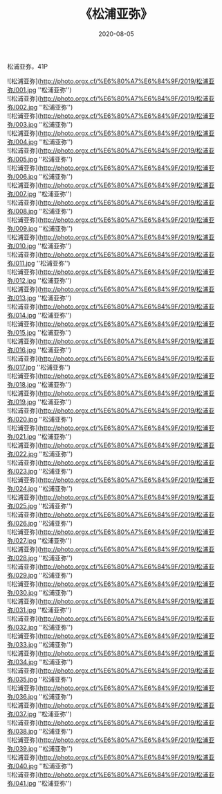 ﻿---
layout: post
title:  《松浦亚弥》
date:   2020-08-05
img: http://photo.orgx.cf/%E6%80%A7%E6%84%9F/2019/松浦亚弥/000.jpg
tags: [美女, 性感, 泳衣]
---

松浦亚弥，41P

![松浦亚弥](http://photo.orgx.cf/%E6%80%A7%E6%84%9F/2019/松浦亚弥/001.jpg ''松浦亚弥'') <br>
![松浦亚弥](http://photo.orgx.cf/%E6%80%A7%E6%84%9F/2019/松浦亚弥/002.jpg ''松浦亚弥'') <br>
![松浦亚弥](http://photo.orgx.cf/%E6%80%A7%E6%84%9F/2019/松浦亚弥/003.jpg ''松浦亚弥'') <br>
![松浦亚弥](http://photo.orgx.cf/%E6%80%A7%E6%84%9F/2019/松浦亚弥/004.jpg ''松浦亚弥'') <br>
![松浦亚弥](http://photo.orgx.cf/%E6%80%A7%E6%84%9F/2019/松浦亚弥/005.jpg ''松浦亚弥'') <br>
![松浦亚弥](http://photo.orgx.cf/%E6%80%A7%E6%84%9F/2019/松浦亚弥/006.jpg ''松浦亚弥'') <br>
![松浦亚弥](http://photo.orgx.cf/%E6%80%A7%E6%84%9F/2019/松浦亚弥/007.jpg ''松浦亚弥'') <br>
![松浦亚弥](http://photo.orgx.cf/%E6%80%A7%E6%84%9F/2019/松浦亚弥/008.jpg ''松浦亚弥'') <br>
![松浦亚弥](http://photo.orgx.cf/%E6%80%A7%E6%84%9F/2019/松浦亚弥/009.jpg ''松浦亚弥'') <br>
![松浦亚弥](http://photo.orgx.cf/%E6%80%A7%E6%84%9F/2019/松浦亚弥/010.jpg ''松浦亚弥'') <br>
![松浦亚弥](http://photo.orgx.cf/%E6%80%A7%E6%84%9F/2019/松浦亚弥/011.jpg ''松浦亚弥'') <br>
![松浦亚弥](http://photo.orgx.cf/%E6%80%A7%E6%84%9F/2019/松浦亚弥/012.jpg ''松浦亚弥'') <br>
![松浦亚弥](http://photo.orgx.cf/%E6%80%A7%E6%84%9F/2019/松浦亚弥/013.jpg ''松浦亚弥'') <br>
![松浦亚弥](http://photo.orgx.cf/%E6%80%A7%E6%84%9F/2019/松浦亚弥/014.jpg ''松浦亚弥'') <br>
![松浦亚弥](http://photo.orgx.cf/%E6%80%A7%E6%84%9F/2019/松浦亚弥/015.jpg ''松浦亚弥'') <br>
![松浦亚弥](http://photo.orgx.cf/%E6%80%A7%E6%84%9F/2019/松浦亚弥/016.jpg ''松浦亚弥'') <br>
![松浦亚弥](http://photo.orgx.cf/%E6%80%A7%E6%84%9F/2019/松浦亚弥/017.jpg ''松浦亚弥'') <br>
![松浦亚弥](http://photo.orgx.cf/%E6%80%A7%E6%84%9F/2019/松浦亚弥/018.jpg ''松浦亚弥'') <br>
![松浦亚弥](http://photo.orgx.cf/%E6%80%A7%E6%84%9F/2019/松浦亚弥/019.jpg ''松浦亚弥'') <br>
![松浦亚弥](http://photo.orgx.cf/%E6%80%A7%E6%84%9F/2019/松浦亚弥/020.jpg ''松浦亚弥'') <br>
![松浦亚弥](http://photo.orgx.cf/%E6%80%A7%E6%84%9F/2019/松浦亚弥/021.jpg ''松浦亚弥'') <br>
![松浦亚弥](http://photo.orgx.cf/%E6%80%A7%E6%84%9F/2019/松浦亚弥/022.jpg ''松浦亚弥'') <br>
![松浦亚弥](http://photo.orgx.cf/%E6%80%A7%E6%84%9F/2019/松浦亚弥/023.jpg ''松浦亚弥'') <br>
![松浦亚弥](http://photo.orgx.cf/%E6%80%A7%E6%84%9F/2019/松浦亚弥/024.jpg ''松浦亚弥'') <br>
![松浦亚弥](http://photo.orgx.cf/%E6%80%A7%E6%84%9F/2019/松浦亚弥/025.jpg ''松浦亚弥'') <br>
![松浦亚弥](http://photo.orgx.cf/%E6%80%A7%E6%84%9F/2019/松浦亚弥/026.jpg ''松浦亚弥'') <br>
![松浦亚弥](http://photo.orgx.cf/%E6%80%A7%E6%84%9F/2019/松浦亚弥/027.jpg ''松浦亚弥'') <br>
![松浦亚弥](http://photo.orgx.cf/%E6%80%A7%E6%84%9F/2019/松浦亚弥/028.jpg ''松浦亚弥'') <br>
![松浦亚弥](http://photo.orgx.cf/%E6%80%A7%E6%84%9F/2019/松浦亚弥/029.jpg ''松浦亚弥'') <br>
![松浦亚弥](http://photo.orgx.cf/%E6%80%A7%E6%84%9F/2019/松浦亚弥/030.jpg ''松浦亚弥'') <br>
![松浦亚弥](http://photo.orgx.cf/%E6%80%A7%E6%84%9F/2019/松浦亚弥/031.jpg ''松浦亚弥'') <br>
![松浦亚弥](http://photo.orgx.cf/%E6%80%A7%E6%84%9F/2019/松浦亚弥/032.jpg ''松浦亚弥'') <br>
![松浦亚弥](http://photo.orgx.cf/%E6%80%A7%E6%84%9F/2019/松浦亚弥/033.jpg ''松浦亚弥'') <br>
![松浦亚弥](http://photo.orgx.cf/%E6%80%A7%E6%84%9F/2019/松浦亚弥/034.jpg ''松浦亚弥'') <br>
![松浦亚弥](http://photo.orgx.cf/%E6%80%A7%E6%84%9F/2019/松浦亚弥/035.jpg ''松浦亚弥'') <br>
![松浦亚弥](http://photo.orgx.cf/%E6%80%A7%E6%84%9F/2019/松浦亚弥/036.jpg ''松浦亚弥'') <br>
![松浦亚弥](http://photo.orgx.cf/%E6%80%A7%E6%84%9F/2019/松浦亚弥/037.jpg ''松浦亚弥'') <br>
![松浦亚弥](http://photo.orgx.cf/%E6%80%A7%E6%84%9F/2019/松浦亚弥/038.jpg ''松浦亚弥'') <br>
![松浦亚弥](http://photo.orgx.cf/%E6%80%A7%E6%84%9F/2019/松浦亚弥/039.jpg ''松浦亚弥'') <br>
![松浦亚弥](http://photo.orgx.cf/%E6%80%A7%E6%84%9F/2019/松浦亚弥/040.jpg ''松浦亚弥'') <br>
![松浦亚弥](http://photo.orgx.cf/%E6%80%A7%E6%84%9F/2019/松浦亚弥/041.jpg ''松浦亚弥'') <br>
